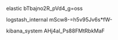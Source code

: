 elastic
bTbajno2R_pVd4_g=oss

logstash_internal
mScw8-=h5v95Jv6s*fW-

kibana_system
AHj4al_Ps88FMtRbkMaF
